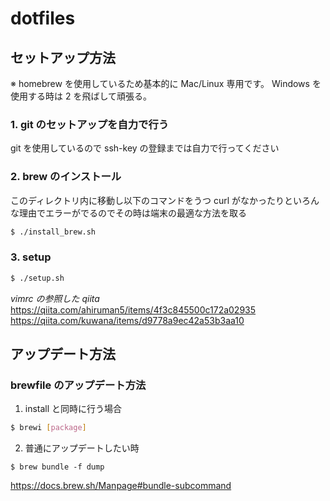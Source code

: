 # dotfiles

## セットアップ方法

※ homebrew を使用しているため基本的に Mac/Linux 専用です。
Windows を使用する時は 2 を飛ばして頑張る。

### 1. git のセットアップを自力で行う

git を使用しているので ssh-key の登録までは自力で行ってください

### 2. brew のインストール

このディレクトリ内に移動し以下のコマンドをうつ
curl がなかったりといろんな理由でエラーがでるのでその時は端末の最適な方法を取る

```sh
$ ./install_brew.sh
```

### 3. setup

```sh
$ ./setup.sh
```

_vimrc の参照した qiita_  
https://qiita.com/ahiruman5/items/4f3c845500c172a02935  
https://qiita.com/kuwana/items/d9778a9ec42a53b3aa10

## アップデート方法

### brewfile のアップデート方法

1. install と同時に行う場合

```sh
$ brewi [package]
```

2. 普通にアップデートしたい時

```
$ brew bundle -f dump
```

https://docs.brew.sh/Manpage#bundle-subcommand

